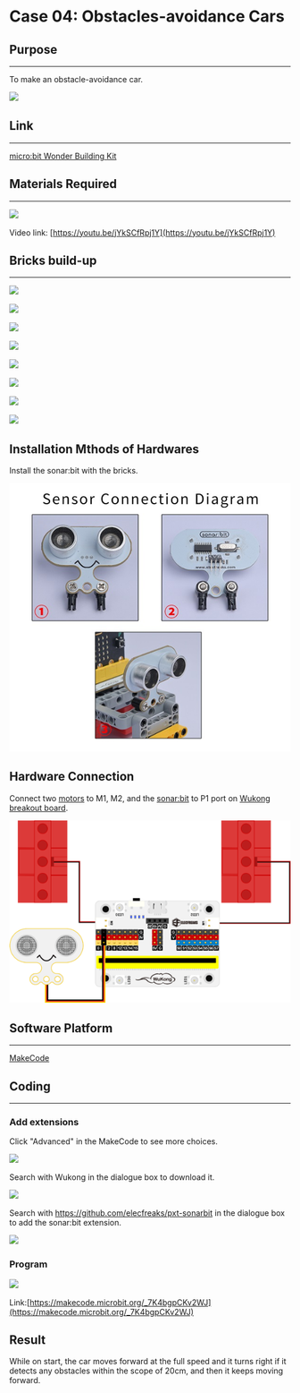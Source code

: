 # Case 04: Obstacles-avoidance Cars

## Purpose
---
To make an obstacle-avoidance car.
 
![](./images/case-04-01.png)

## Link
---
[micro:bit Wonder Building Kit](https://www.elecfreaks.com/micro-bit-wonder-building-kit-without-micro-bit-board.html)

## Materials Required
---
![](./images/case-04-02.png)

Video link:
[https://youtu.be/jYkSCfRpj1Y](https://youtu.be/jYkSCfRpj1Y)

## Bricks build-up
---


![](./images/step-case-04-01.png)

![](./images/step-case-04-02.png)

![](./images/step-case-04-03.png)

![](./images/step-case-04-04.png)

![](./images/step-case-04-05.png)

![](./images/step-case-04-06.png)

![](./images/step-case-04-07.png)

![](./images/step-case-04-08.png)

## Installation Mthods of Hardwares

Install the sonar:bit with the bricks. 

![](./images/Wonder-Building-Kit-step-sonar-bit-1.png)

## Hardware Connection

Connect two [motors](https://www.elecfreaks.com/geekservo-motor-2kg-compatible-with-lego.html) to M1, M2, and the [sonar:bit](https://www.elecfreaks.com/sonar-bit-for-micro-bit-ultrasonic-sensor-distance-measuring-3v-5v.html) to P1 port on [Wukong breakout board](https://www.elecfreaks.com/wukong-board-with-lego-holder-for-micro-bit.html).

![](./images/Wonder-Building-Kit-case-04-06.png)

## Software Platform
---
[MakeCode](https://makecode.microbit.org/)

## Coding
---
### Add extensions
Click "Advanced" in the MakeCode to see more choices.
 
![](./images/case-01-03.png)

Search with Wukong in the dialogue box to download it. 

![](./images/case-01-04.png)

 Search with https://github.com/elecfreaks/pxt-sonarbit in the dialogue box to add the sonar:bit extension. 

![](./images/case-04-04.png)



### Program
 
![](./images/case-04-05.png)

Link:[https://makecode.microbit.org/_7K4bgpCKv2WJ](https://makecode.microbit.org/_7K4bgpCKv2WJ)

## Result

While on start, the car moves forward at the full speed and it turns right if it detects any obstacles within the scope of 20cm, and then it keeps moving forward. 
